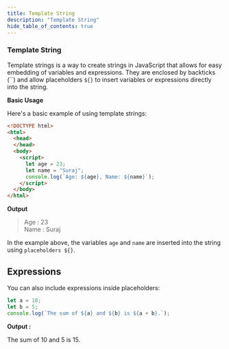 ```yaml
---
title: Template String
description: "Template String"
hide_table_of_contents: true
---
```



### Template String 

Template strings is a way to create strings in JavaScript that allows for easy embedding of variables and expressions. They are enclosed by backticks (\`\`) and allow placeholders `${}` to insert variables or expressions directly into the string.

 **Basic Usage**

 Here's a basic example of using template strings:

```html
<!DOCTYPE html>
<html>
  <head>
  </head>
  <body>
    <script>
      let age = 23;
      let name = "Suraj";
      console.log(`Age: ${age}, Name: ${name}`);
    </script>
  </body>
</html>
```

**Output**

> Age : 23 <br/>
> Name : Suraj

In the example above, the variables `age` and `name` are inserted into the string using `placeholders ${}`.

## Expressions

You can also include expressions inside placeholders:

```js
let a = 10;
let b = 5;
console.log(`The sum of ${a} and ${b} is ${a + b}.`);
```

**Output :**

The sum of 10 and 5 is 15.
